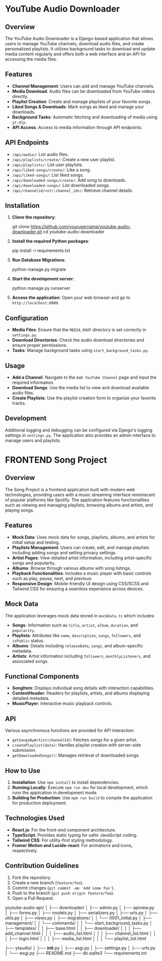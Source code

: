 
# YouTube Audio Downloader

## Overview

The YouTube Audio Downloader is a Django-based application that allows users to manage YouTube channels, download audio files, and create personalized playlists. It utilizes background tasks to download and update media content regularly and offers both a web interface and an API for accessing the media files.

## Features

- **Channel Management**: Users can add and manage YouTube channels.
- **Media Download**: Audio files can be downloaded from YouTube videos directly.
- **Playlist Creation**: Create and manage playlists of your favorite songs.
- **Liked Songs & Downloads**: Mark songs as liked and manage your downloads.
- **Background Tasks**: Automatic fetching and downloading of media using `yt-dlp`.
- **API Access**: Access to media information through API endpoints.

## API Endpoints

- `/api/audio/`: List audio files.
- `/api/playlists/create/`: Create a new user playlist.
- `/api/playlists/`: List user playlists.
- `/api/liked-songs/create/`: Like a song.
- `/api/liked-songs/`: List liked songs.
- `/api/downloaded-songs/create/`: Add song to downloads.
- `/api/downloaded-songs/`: List downloaded songs.
- `/api/channelid/<str:channel_id>/`: Retrieve channel details.

## Installation

1. **Clone the repository**:

   git clone https://github.com/yourusername/youtube-audio-downloader.git
   cd youtube-audio-downloader

2. **Install the required Python packages**:

   pip install -r requirements.txt

3. **Run Database Migrations**:

   python manage.py migrate

4. **Start the development server**:

   python manage.py runserver

5. **Access the application**:
   Open your web browser and go to `http://localhost:8000`.

## Configuration

- **Media Files**: Ensure that the `MEDIA_ROOT` directory is set correctly in `settings.py`.
- **Download Directories**: Check the audio download directories and ensure proper permissions.
- **Tasks**: Manage background tasks using `start_background_tasks.py`.

## Usage

- **Add a Channel**: Navigate to the `Add YouTube Channel` page and input the required information.
- **Download Songs**: Use the media list to view and download available audio files.
- **Create Playlists**: Use the playlist creation form to organize your favorite tracks.

## Development

Additional logging and debugging can be configured via Django's logging settings in `settings.py`. The application also provides an admin interface to manage users and playlists.
















# FRONTEND   Song Project

## Overview

The Song Project is a frontend application built with modern web technologies, providing users with a music streaming interface reminiscent of popular platforms like Spotify. The application features functionalities such as viewing and managing playlists, browsing albums and artists, and playing songs.

## Features

- **Mock Data**: Uses mock data for songs, playlists, albums, and artists for initial setup and testing.
- **Playlists Management**: Users can create, edit, and manage playlists including adding songs and setting privacy settings.
- **Artist Pages**: View detailed artist information, including artist-specific songs and popularity.
- **Albums**: Browse through various albums with song listings.
- **Playback Functionalities**: Includes a music player with basic controls such as play, pause, next, and previous.
- **Responsive Design**: Mobile-friendly UI design using CSS/SCSS and Tailwind CSS for ensuring a seamless experience across devices.

## Mock Data

The application leverages mock data stored in `mockData.ts` which includes:

- **Songs**: Information such as `title`, `artist`, `album`, `duration`, and `popularity`.
- **Playlists**: Attributes like `name`, `description`, `songs`, `followers`, and `isPublic` status.
- **Albums**: Details including `releaseDate`, `songs`, and album-specific metadata.
- **Artists**: Artist information including `followers`, `monthlyListeners`, and associated songs.

## Functional Components

- **SongItem**: Displays individual song details with interaction capabilities.
- **ContentHeader**: Headers for playlists, artists, and albums displaying detailed metadata.
- **MusicPlayer**: Interactive music playback controls.

## API

Various asynchronous functions are provided for API interaction:

- `getSongsByArtist(channelId)`: Fetches songs for a given artist.
- `createPlaylist(data)`: Handles playlist creation with server-side submission.
- `getDownloadedSongs()`: Manages retrieval of downloaded songs.

## How to Use

1. **Installation**: Use `npm install` to install dependencies.
2. **Running Locally**: Execute `npm run dev` for local development, which runs the application in development mode.
3. **Building for Production**: Use `npm run build` to compile the application for production deployment.

## Technologies Used

- **React.js**: For the front-end component architecture.
- **TypeScript**: Provides static typing for safer JavaScript coding.
- **Tailwind CSS**: For utility-first styling methodology.
- **Framer Motion and Lucide-react**: For animations and icons, respectively.

## Contribution Guidelines

1. Fork the repository.
2. Create a new branch (`feature/foo`).
3. Commit changes (`git commit -am 'Add some foo'`).
4. Push to the branch (`git push origin feature/foo`).
5. Open a Pull Request.


youtube-audio-api/
│
├── downloader/
│   ├── admin.py
│   ├── apiview.py
│   ├── forms.py
│   ├── models.py
│   ├── serializers.py
│   ├── urls.py
│   ├── utils.py
│   ├── views.py
│   ├── migrations/
│   │   └── 0001_initial.py
│   ├── management/
│   │   └── commands/
│   │       └── start_background_tasks.py
│   ├── templates/
│   │   ├── base.html
│   │   ├── downloader/
│   │   │   ├── add_channel.html
│   │   │   ├── audio_list.html
│   │   │   ├── channel_list.html
│   │   │   ├── login.html
│   │   │   ├── media_list.html
│   │   │   └── playlist_list.html

├── ytaudio/
│   ├── __init__.py
│   ├── asgi.py
│   ├── settings.py
│   ├── urls.py
│   └── wsgi.py
├── README.md
├── db.sqlite3
└── requirements.txt


